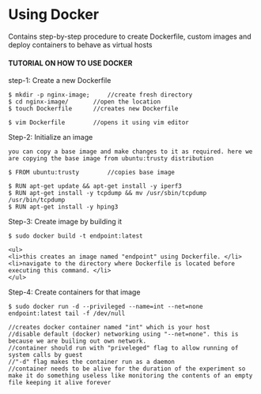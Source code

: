 # Using Docker
Contains step-by-step procedure to create Dockerfile, custom images and deploy containers to behave as virtual hosts

#### TUTORIAL ON HOW TO USE DOCKER

step-1: Create a new Dockerfile
	
	$ mkdir -p nginx-image;  	//create fresh directory
	$ cd nginx-image/  		//open the location
	$ touch Dockerfile		//creates new Dockerfile 
	
	$ vim Dockerfile		//opens it using vim editor
	

Step-2: Initialize an image 

	you can copy a base image and make changes to it as required. here we are copying the base image from ubuntu:trusty distribution
	
	$ FROM ubuntu:trusty		//copies base image
	
	$ RUN apt-get update && apt-get install -y iperf3
	$ RUN apt-get install -y tcpdump && mv /usr/sbin/tcpdump /usr/bin/tcpdump
	$ RUN apt-get install -y hping3
	

Step-3: Create image by building it

	$ sudo docker build -t endpoint:latest
	
	<ul>
	<li>this creates an image named "endpoint" using Dockerfile. </li>
	<li>navigate to the directory where Dockerfile is located before executing this command. </li>
	</ul>

Step-4: Create containers for that image

	$ sudo docker run -d --privileged --name=int --net=none endpoint:latest tail -f /dev/null
	
	//creates docker container named "int" which is your host
	//disable default (docker) networking using "--net=none". this is because we are builing out own network.
	//container should run with "priveleged" flag to allow running of system calls by guest
	//"-d" flag makes the container run as a daemon
	//container needs to be alive for the duration of the experiment so make it do something useless like monitoring the contents of an empty file keeping it alive forever
